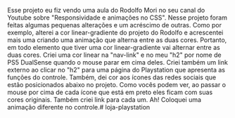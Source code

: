 Esse projeto eu fiz vendo uma aula do Rodolfo Mori no seu canal do Youtube sobre "Responsividade e animações no CSS".
Nesse projeto foram feitas algumas pequenas alterações e um acréscimo de outras. Como por exemplo, alterei a cor linear-gradiente do projeto do Rodolfo e acrescentei mais uma criando uma animação que alterna entre as duas cores. Portanto, em todo elemento que tiver uma cor linear-gradiente vai alternar entre as duas cores. Criei uma cor linear na "nav-link" e no meu "h2" por nome de PS5 DualSense quando o mouse parar em cima deles.
Criei também um link externo ao clicar no "h2" para uma página do Playstation que apresenta as funções do controle.
Também, dei cor aos ícones das redes sociais que estão posicionados abaixo no projeto. Como vocês podem ver, ao passar o mouse por cima de cada ícone que está em preto eles ficam com suas cores originais. Também criei link para cada um. Ah! Coloquei uma animação diferente no controle.# loja-playstation

